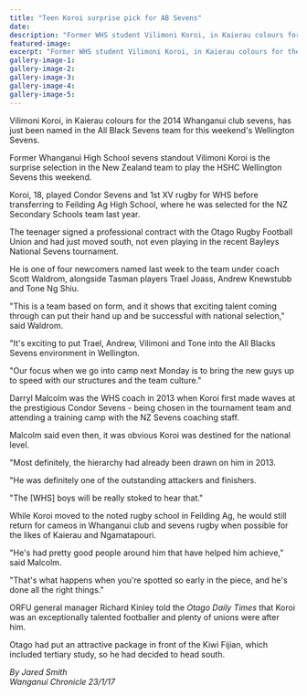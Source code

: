 ```yaml
---
title: "Teen Koroi surprise pick for AB Sevens"
date: 
description: "Former WHS student Vilimoni Koroi, in Kaierau colours for the 2014 Whanganui club sevens, has just been named in the All Black Sevens team for this weekend's Wellington Sevens..."
featured-image: 
excerpt: "Former WHS student Vilimoni Koroi, in Kaierau colours for the 2014 Whanganui club sevens, has just been named in the All Black Sevens team for this weekend's Wellington Sevens"
gallery-image-1: 
gallery-image-2: 
gallery-image-3: 
gallery-image-4: 
gallery-image-5: 
---
```


<p>Vilimoni Koroi, in Kaierau colours for the 2014 Whanganui club sevens, has just been named in the All Black Sevens team for this weekend's Wellington Sevens.</p>
<p>Former Whanganui High School sevens standout Vilimoni Koroi is the surprise selection in the New Zealand team to play the HSHC Wellington Sevens this weekend.</p>
<p>Koroi, 18, played Condor Sevens and 1st XV rugby for WHS before transferring to Feilding Ag High School, where he was selected for the NZ Secondary Schools team last year.</p>
<p>The teenager signed a professional contract with the Otago Rugby Football Union and had just moved south, not even playing in the recent Bayleys National Sevens tournament.</p>
<p>He is one of four newcomers named last week to the team under coach Scott Waldrom, alongside Tasman players Trael Joass, Andrew Knewstubb and Tone Ng Shiu.</p>
<p>"This is a team based on form, and it shows that exciting talent coming through can put their hand up and be successful with national selection," said Waldrom.</p>
<p>"It's exciting to put Trael, Andrew, Vilimoni and Tone into the All Blacks Sevens environment in Wellington.</p>
<p>"Our focus when we go into camp next Monday is to bring the new guys up to speed with our structures and the team culture."</p>
<p>Darryl Malcolm was the WHS coach in 2013 when Koroi first made waves at the prestigious Condor Sevens - being chosen in the tournament team and attending a training camp with the NZ Sevens coaching staff.</p>
<p>Malcolm said even then, it was obvious Koroi was destined for the national level. &nbsp;</p>
<p>"Most definitely, the hierarchy had already been drawn on him in 2013.</p>
<p>"He was definitely one of the outstanding attackers and finishers.</p>
<p>"The [WHS] boys will be really stoked to hear that."</p>
<p>While Koroi moved to the noted rugby school in Feilding Ag, he would still return for cameos in Whanganui club and sevens rugby when possible for the likes of Kaierau and Ngamatapouri.</p>
<p>"He's had pretty good people around him that have helped him achieve," said Malcolm.</p>
<p>"That's what happens when you're spotted so early in the piece, and he's done all the right things."</p>
<p>ORFU general manager Richard Kinley told the&nbsp;<em>Otago Daily Times</em>&nbsp;that Koroi was an exceptionally talented footballer and plenty of unions were after him.</p>
<p>Otago had put an attractive package in front of the Kiwi Fijian, which included tertiary study, so he had decided to head south.</p>
<p class="clear syndicator"><em>By Jared Smith</em><br /><em>Wanganui Chronicle 23/1/17&nbsp;</em></p>

